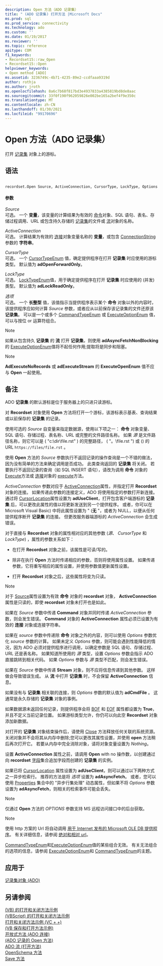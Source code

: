 ```yaml
---
description: Open 方法（ADO 记录集）
title: " (ADO 记录集) 打开方法 |Microsoft Docs"
ms.prod: sql
ms.prod_service: connectivity
ms.technology: ado
ms.custom: ''
ms.date: 01/19/2017
ms.reviewer: ''
ms.topic: reference
apitype: COM
f1_keywords:
- Recordset15::raw_Open
- Recordset15::Open
helpviewer_keywords:
- Open method [ADO]
ms.assetid: 3236749c-4b71-4235-89e2-ccdfaaa9319d
author: rothja
ms.author: jroth
ms.openlocfilehash: 8a6c7b68f817bd3e4937833a4385819bd8de8aac
ms.sourcegitcommit: 33f0f190f962059826e002be165a2bef4f9e350c
ms.translationtype: MT
ms.contentlocale: zh-CN
ms.lasthandoff: 01/30/2021
ms.locfileid: "99170696"
---
```

# <a name="open-method-ado-recordset"></a>Open 方法（ADO 记录集）
打开 [记录集](./recordset-object-ado.md) 对象上的游标。  
  
## <a name="syntax"></a>语法  
  
```  
  
recordset.Open Source, ActiveConnection, CursorType, LockType, Options  
```  
  
#### <a name="parameters"></a>参数  
 *Source*  
 可选。 一个 **变量**，该变量的计算结果为有效的 [命令](./command-object-ado.md)对象、SQL 语句、表名、存储过程调用、URL 或包含持久存储的 [记录集](./recordset-object-ado.md)的文件或 [流](./stream-object-ado.md)对象的名称。  
  
 *ActiveConnection*  
 可选。 计算结果为有效的 [连接](./connection-object-ado.md)对象变量名称的 **变量**，或包含 [ConnectionString](./connectionstring-property-ado.md)参数的 **字符串**。  
  
 *CursorType*  
 可选。 一个 [CursorTypeEnum](./cursortypeenum.md) 值，确定提供程序在打开 **记录集** 时应使用的游标类型。 默认值为 **adOpenForwardOnly**。  
  
 *LockType*  
 可选。 [LockTypeEnum](./locktypeenum.md)值，用于确定提供程序在打开 **记录集** 时应使用的 (并发) 类型。 默认值为 **adLockReadOnly**。  
  
 *选项*  
 可选。 一个 **长整型** 值，该值指示当提供程序表示某个 **命令** 对象以外的内容时，该提供程序应如何计算 *Source* 参数，或者应从以前保存该记录集的文件还原该 **记录集**。 可以是一个或多个 [CommandTypeEnum](./commandtypeenum.md) 或 [ExecuteOptionEnum](./executeoptionenum.md) 值，可以与按位 or 运算符组合。  
  
> [!NOTE]
>  如果从包含持久 **记录集** 的 **流** 打开 **记录集**，则使用 **adAsyncFetchNonBlocking** 的 [ExecuteOptionEnum](./executeoptionenum.md)值将不起任何作用;提取将是同步和阻塞。  
  
> [!NOTE]
>  **AdExecuteNoRecords** 或 **adExecuteStream** 的 **ExecuteOpenEnum** 值不应与 **Open** 一起使用。  
  
## <a name="remarks"></a>备注  
 ADO **记录集** 的默认游标是位于服务器上的只进只读游标。  
  
 对 **Recordset** 对象使用 **Open** 方法将打开一个游标，该游标表示基表、查询结果或以前保存的 **记录集** 的记录。  
  
 使用可选的 *Source* 自变量来指定数据源，使用以下项之一： **命令** 对象变量、SQL 语句、存储过程、表名称、URL 或完整的文件路径名称。 如果 *源* 是文件路径名称，则它可以是 ( "c:\dir\file.rst" ) 的完整路径， ( "。\file.rst ") 或 () 的 URL `https://files/file.rst` 。  
  
 使用 **Open** 方法的 *Source* 参数执行不返回记录的操作查询是一个不错的做法，因为没有简单的方法来确定调用是否成功。 此类查询返回的 **记录集** 将关闭。 若要执行不返回记录的查询（如 SQL INSERT 语句），请改为调用 **命令** 对象的 [Execute](./execute-method-ado-command.md)方法或 [连接](./connection-object-ado.md)对象的 [execute](./execute-method-ado-connection.md)方法。  
  
 *ActiveConnection* 参数对应于 [ActiveConnection](./activeconnection-property-ado.md)属性，并指定打开 **Recordset** 对象的连接。 如果传递此参数的连接定义，ADO 将使用指定的参数打开新连接。 通过将 [CursorLocation](./cursorlocation-property-ado.md)属性设置为 **adUseClient**，打开包含客户端游标的 **记录集** 后，可以更改此属性的值以将更新发送到另一个提供程序。 或者，你可以在 Microsoft Visual Basic) 中将此属性设置为 " (**无** "，或者为 NULL，以便从任何提供程序断开 **记录集** 的连接。 但更改服务器端游标的 *ActiveConnection* 会生成错误。  
  
 对于直接与 **Recordset** 对象的属性相对应的其他参数 (*源*、 *CursorType* 和 *LockType*) ，属性的参数关系如下：  
  
-   在打开 **Recordset** 对象之前，该属性是可读/写的。  
  
-   除非在执行 **Open** 方法时传递相应的参数，否则将使用属性设置。 如果传递参数，它将重写相应的属性设置，并使用参数值更新属性设置。  
  
-   打开 **Recordset** 对象之后，这些属性将变为只读。  
  
> [!NOTE]
>  对于 [Source](./source-property-ado-recordset.md)属性设置为有效 **命令** 对象的 **recordset** 对象， **ActiveConnection** 属性是只读的，即使 **recordset** 对象未打开也是如此。  
  
 如果在 *Source* 参数中传递 **Command** 对象并同时传递 *ActiveConnection* 参数，则会发生错误。 **Command** 对象的 **ActiveConnection** 属性必须已设置为有效的 **连接** 对象或连接字符串。  
  
 如果在 *source* 参数中传递除 **命令** 对象之外的内容，则可以使用 *Options* 参数优化 *source* 参数的计算。 如果未定义 *Options* 参数，则可能会遇到性能降低的情况，因为 ADO 必须对提供程序进行调用，以确定参数是 SQL 语句、存储过程、URL 还是表名称。 如果知道所使用的 *源* 类型，设置 *Options* 参数会指示 ADO 直接跳转到相关代码。 如果 *Options* 参数与 *源* 类型不匹配，则会发生错误。  
  
 如果在 *Source* 参数中传递 **Stream** 对象，则不应将信息传递到其他参数。 这样做会导致错误生成。 从 **流** 中打开 **记录集** 时，不会保留 **ActiveConnection** 信息。  
  
 如果没有与 **记录集** 相关联的连接，则 *Options* 参数的默认值为 **adCmdFile** 。 这通常是永久存储的 **记录集** 对象的事例。  
  
 如果数据源未返回任何记录，则提供程序会将 [BOF](./bof-eof-properties-ado.md) 和 [EOF](./bof-eof-properties-ado.md) 属性都设置为 **True**，并且不定义当前记录位置。 如果游标类型允许，你仍可以向此空 **Recordset** 对象添加新数据。  
  
 对打开的 **记录集** 对象结束操作后，请使用 [Close](./close-method-ado.md) 方法释放任何关联的系统资源。 关闭对象并不会将其从内存中删除;您可以更改其属性设置，并使用 **open** 方法稍后再次打开它。 若要从内存中完全消除对象，请将对象变量设置为 *Nothing*。  
  
 设置 **ActiveConnection** 属性之前，请调用 **Open** with no 操作数，以创建通过向 **recordset** [字段](./fields-collection-ado.md)集合追加字段而创建的 **记录集** 的实例。  
  
 如果已将 [CursorLocation](./cursorlocation-property-ado.md) 属性设置为 **adUseClient**，则可以通过以下两种方式之一异步检索行。 推荐的方法是将 *选项* 设置为 **adAsyncFetch**。 或者，您可以使用 [Properties](./properties-collection-ado.md) 集合中的 "异步行集处理" 动态属性，但如果不将 *Options* 参数设置为 **adAsyncFetch**，则相关的检索事件可能会丢失。  
  
> [!NOTE]
>  仅通过 **Open** 方法的 *OPTIONS* 参数支持 MS 远程访问接口中的后台获取。  
  
> [!NOTE]
>  使用 http 方案的 Url 将自动调用 [用于 Internet 发布的 Microsoft OLE DB 提供程序](../../guide/appendixes/microsoft-ole-db-provider-for-internet-publishing.md)。 有关详细信息，请参阅 [绝对和相对 url](../../guide/data/absolute-and-relative-urls.md)。  
  
 [CommandTypeEnum](./commandtypeenum.md)和[ExecuteOptionEnum](./executeoptionenum.md)值的某些组合无效。 有关无法组合的选项的信息，请参阅 [ExecuteOptionEnum](./executeoptionenum.md)和 [CommandTypeEnum](./commandtypeenum.md)的主题。  
  
## <a name="applies-to"></a>应用于  
 [记录集对象 (ADO)](./recordset-object-ado.md)  
  
## <a name="see-also"></a>另请参阅  
 [ (VB) 的打开和关闭方法示例 ](./open-and-close-methods-example-vb.md)   
 [ (VBScript) 的打开和关闭方法示例 ](./open-and-close-methods-example-vbscript.md)   
 [打开和关闭方法示例 (VC + +) ](./open-and-close-methods-example-vc.md)   
 [ (VB 保存和打开方法示例) ](./save-and-open-methods-example-vb.md)   
 [开放式方法 (ADO 连接) ](./open-method-ado-connection.md)   
 [ (ADO 记录的 Open 方法) ](./open-method-ado-record.md)   
 [ADO 流 (打开方法) ](./open-method-ado-stream.md)   
 [OpenSchema 方法](./openschema-method.md)   
 [Save 方法](./save-method.md)